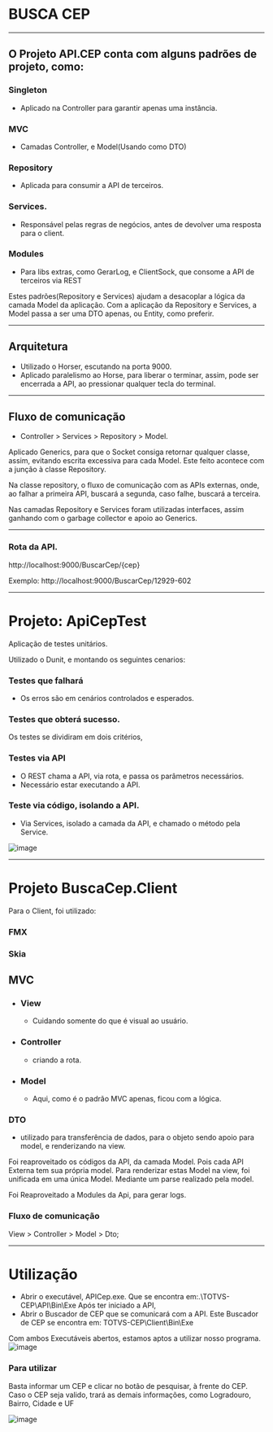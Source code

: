 # BUSCA CEP
---

## O Projeto API.CEP conta com alguns padrões de projeto, como:
### Singleton
  - Aplicado na Controller para garantir apenas uma instância.
### MVC
  - Camadas Controller, e Model(Usando como DTO)
### Repository
  -  Aplicada para consumir a API de terceiros.
### Services.
  - Responsável pelas regras de negócios, antes de devolver uma resposta para o client.
### Modules
 - Para libs extras, como GerarLog, e ClientSock, que consome a API de terceiros via REST 


Estes padrões(Repository e Services) ajudam a desacoplar a lógica da camada Model da
aplicação.
Com a aplicação da Repository e Services, a Model passa a ser uma DTO apenas, ou Entity, como
preferir.

---

## Arquitetura

- Utilizado o Horser, escutando na porta 9000.
- Aplicado paralelismo ao Horse, para liberar o terminar, assim, pode ser encerrada a API, ao
pressionar qualquer tecla do terminal.

---

## Fluxo de comunicação
 - Controller > Services > Repository > Model.

Aplicado Generics, para que o Socket consiga retornar qualquer classe, assim, evitando escrita
excessiva para cada Model. Este feito acontece com a junção à classe Repository.

Na classe repository, o fluxo de comunicação com as APIs externas, onde, ao falhar a primeira API,
buscará a segunda, caso falhe, buscará a terceira.

Nas camadas Repository e Services foram utilizadas interfaces, assim ganhando com o garbage
collector e apoio ao Generics.

---

### Rota da API.
http://localhost:9000/BuscarCep/{cep}

Exemplo: http://localhost:9000/BuscarCep/12929-602

----

# Projeto: ApiCepTest
Aplicação de testes unitários.

Utilizado o Dunit, e montando os seguintes cenarios:
### Testes que falhará 
  - Os erros são em cenários controlados e esperados.

### Testes que obterá sucesso.

Os testes se dividiram em dois critérios,
 
### Testes via API
  - O REST chama a API, via rota, e passa os parâmetros necessários.
  - Necessário estar executando a API.
### Teste via código, isolando a API.
 - Via Services, isolado a camada da API, e chamado o método pela Service.

![image](https://github.com/user-attachments/assets/ada68042-6465-4efe-8f5f-cc6ec5ba461a)

----

# Projeto BuscaCep.Client

Para o Client, foi utilizado: 
### FMX
### Skia
## MVC
- ### View 
   - Cuidando somente do que é visual ao usuário.
- ### Controller 
   - criando a rota.
- ### Model
   - Aqui, como é o padrão MVC apenas, ficou com a lógica.

### DTO
 -  utilizado para transferência de dados, para o objeto sendo apoio para model, e renderizando
na view.

Foi reaproveitado os códigos da API, da camada Model. Pois cada API Externa tem sua própria model. 
Para renderizar estas Model na view, foi unificada em uma única Model. Mediante um parse realizado pela model.

Foi Reaproveitado a Modules da Api, para gerar logs.

### Fluxo de comunicação 
 View > Controller > Model > Dto; 

---

# Utilização 

- Abrir o executável, APICep.exe. Que se encontra em:.\TOTVS-CEP\API\Bin\Exe
Após ter iniciado a API, 
- Abrir o Buscador de CEP que se comunicará com a API.
Este Buscador de CEP se encontra em: TOTVS-CEP\Client\Bin\Exe

Com ambos Executáveis abertos, estamos aptos a utilizar nosso programa.
![image](https://github.com/user-attachments/assets/9d824fa8-7378-4d57-8032-25f79948ea7c)

### Para utilizar 

Basta informar um CEP e clicar no botão de pesquisar, à frente do CEP.
Caso o CEP seja valido, trará as demais informações, como Logradouro, Bairro, Cidade e UF

![image](https://github.com/user-attachments/assets/a6270bdf-0dfe-429f-80aa-94d7cad95e58)


